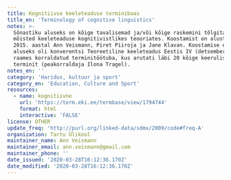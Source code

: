 ```yaml
---
title: Kognitiivse keeleteaduse terminibaas
title_en: 'Terminology of cognitive linguistics'
notes: >-
  Sõnastiku aluseks on kõige tavalisemad ja/või kõige raskemini tõlgitavad
  mõisted keeleteaduse kognitivistlikes teooriates. Koostamist on alustanud
  2015. aastal Ann Veismann, Piret Piiroja ja Jane Klavan. Koostamise esmaseks
  aluseks oli konverentsi Teoreetiline keeleteadus Eestis IV (detsember 2012)
  raames korraldatud terminitöötuba, kus arutati läbi 20 kõige keerulisemat
  terminit (peakorraldaja Ilona Tragel).
notes_en: ''
category: 'Haridus, kultuur ja sport'
category_en: 'Education, Culture and Sport'
resources:
  - name: kognitiivne
    url: 'https://term.eki.ee/termbase/view/1794744'
    format: html
    interactive: 'FALSE'
license: OTHER
update_freq: 'http://purl.org/linked-data/sdmx/2009/code#freq-A'
organization: Tartu Ülikool
maintainer_name: Ann Veismann
maintainer_email: ann.veismann@gmail.com
maintainer_phone: ''
date_issued: '2020-03-28T16:12:36.170Z'
date_modified: '2020-03-28T16:12:36.170Z'
---
```


